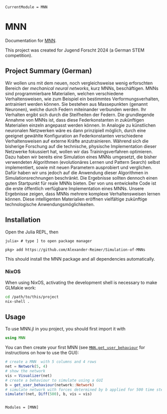 ```@meta
CurrentModule = MNN
```

# MNN

Documentation for [MNN](https://github.com/Alexander-Reimer/Simulation-of-MNNs).

This project was created for Jugend Forscht 2024 (a German STEM competition).

## Project Summary (German)

Wir wollen uns mit dem neuen, noch vergleichsweise wenig erforschten Bereich der
*mechanical neural networks*, kurz MNNs, beschäftigen. MNNs sind programmierbare
Materialien, welchen verschiedene Verhaltensweisen, wie zum Beispiel ein
bestimmtes Verformungsverhalten, antrainiert werden können. Sie bestehen aus
Massepunkten (genannt Neuronen), welche durch Federn miteinander verbunden
werden. Ihr Verhalten ergibt sich durch die Steifheiten der Federn. Die
grundlegende Annahme von MNNs ist, dass diese Federkonstanten in zukünftigen
Materialien einzeln angepasst werden können. In Analogie zu künstlichen
neuronalen Netzwerken wäre es dann prinzipiell möglich, durch eine geeignet
gewählte Konfiguration an Federkonstanten verschiedene Verhaltensweisen auf
externe Kräfte anzutrainieren. Während sich die bisherige Forschung auf die
technische, physische Implementation dieser Netzwerke fokussiert hat, wollen wir
das Trainingsverfahren optimieren. Dazu haben wir bereits eine Simulation eines
MNNs umgesetzt, die bisher verwendeten Algorithmen (evolutionäres Lernen und
Pattern Search) selbst implementiert, sowie mit neuen Parametern ausprobiert und
verglichen. Dafür haben wir uns jedoch auf die Anwendung dieser Algorithmen in
Simulationsrechnungen beschränkt. Die Ergebnisse sollten dennoch einen guten
Startpunkt für reale MNNs bieten. Der von uns entwickelte Code ist die erste
öffentlich verfügbare Implementation eines MNNs. Unsere Ergebnisse zeigen, dass
MNNs mehrere komplexe Verhaltensweisen lernen können. Diese intelligenten
Materialien eröffnen vielfältige zukünftige technologische
Anwendungsmöglichkeiten.

## Installation

Open the Julia REPL, then

```
julia> # type ] to open package manager

pkg> add https://github.com/Alexander-Reimer/Simulation-of-MNNs
```

This should install the MNN package and all dependencies automatically.

### NixOS

When using NixOS, activating the development shell is necessary to make GLMakie work:

```bash
cd /path/to/this/project
nix-shell .
```

## Usage

To use MNN.jl in you project, you should first import it with

```julia
using MNN
```

You can then create your first MNN (see [`MNN.get_user_behaviour`](@ref) for
instructions on how to use the GUI):

```julia
# create a MNN  with 5 columns and 4 rows
net = Network(5, 4) 
# show the network
vis = Visualizer(net)
# create a behaviour to simulate using a GUI
b = get_user_behaviour(network::Network)
# simulate network with forces determined by b applied for 500 time steps
simulate!(net, Diff(500), b, vis = vis)
```


```@index
```

```@autodocs
Modules = [MNN]
```
